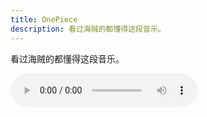 ```yaml
---
title: OnePiece
description: 看过海贼的都懂得这段音乐。
---
```


看过海贼的都懂得这段音乐。

<audio class="w-60 sm:w-auto mx-auto my-2" src="/mp3/op-memory.mp3" controls="controls" loop="loop" ></audio>
